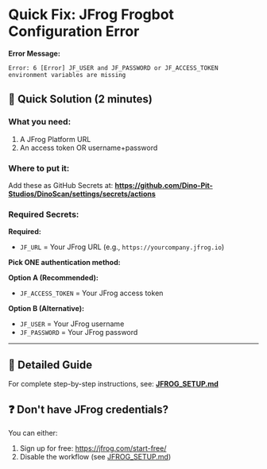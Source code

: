 # Quick Fix: JFrog Frogbot Configuration Error

**Error Message:**
```
Error: 6 [Error] JF_USER and JF_PASSWORD or JF_ACCESS_TOKEN environment variables are missing
```

## 🚀 Quick Solution (2 minutes)

### What you need:
1. A JFrog Platform URL
2. An access token OR username+password

### Where to put it:
Add these as GitHub Secrets at:
**https://github.com/Dino-Pit-Studios/DinoScan/settings/secrets/actions**

### Required Secrets:

**Required:**
- `JF_URL` = Your JFrog URL (e.g., `https://yourcompany.jfrog.io`)

**Pick ONE authentication method:**

**Option A (Recommended):**
- `JF_ACCESS_TOKEN` = Your JFrog access token

**Option B (Alternative):**
- `JF_USER` = Your JFrog username
- `JF_PASSWORD` = Your JFrog password

---

## 📖 Detailed Guide

For complete step-by-step instructions, see: **[JFROG_SETUP.md](../JFROG_SETUP.md)**

## ❓ Don't have JFrog credentials?

You can either:
1. Sign up for free: https://jfrog.com/start-free/
2. Disable the workflow (see [JFROG_SETUP.md](../JFROG_SETUP.md#-disabling-frogbot-optional))

